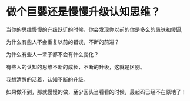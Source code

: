 # 做个巨婴还是慢慢升级认知思维？
当你的思维慢慢的升级跃迁的时候，你会发现你以前的你是多么的愚昧和傻逼,

为什么有些人不会重复以前的错误，不断的前进？

为什么有些人一辈子都不会有什么变化？

有些人的认知的思维不断的成长，不断的升级，这就是区别。

我想清醒的活着，认知不断的升级。

如果做不到，那就慢慢的做，至少回头当看看的时候，最起码已经不在原地了！
